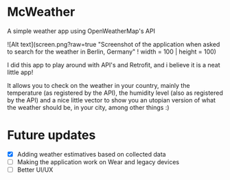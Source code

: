 # McWeather
A simple weather app using OpenWeatherMap's API

![Alt text](screen.png?raw=true "Screenshot of the application when asked to search for the weather in Berlin, Germany" ! width = 100 | height = 100)

I did this app to play around with API's and Retrofit, and i believe it is a neat little app!

It allows you to check on the weather in your country, mainly the temperature (as registered by the API), 
the humidity level (also as registered by the API) and a nice little vector to show you an utopian version of what the weather should be, in your city, among other things :)

# Future updates

- [X] Adding weather estimatives based on collected data
- [ ] Making the application work on Wear and legacy devices
- [ ] Better UI/UX
